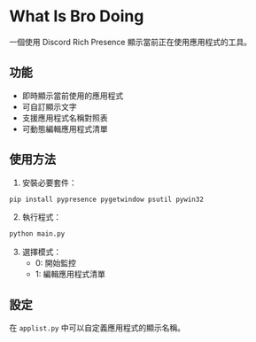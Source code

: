 # What Is Bro Doing

一個使用 Discord Rich Presence 顯示當前正在使用應用程式的工具。

## 功能

- 即時顯示當前使用的應用程式
- 可自訂顯示文字
- 支援應用程式名稱對照表
- 可動態編輯應用程式清單

## 使用方法

1. 安裝必要套件：
```bash
pip install pypresence pygetwindow psutil pywin32
```

2. 執行程式：
```bash
python main.py
```

3. 選擇模式：
   - 0: 開始監控
   - 1: 編輯應用程式清單

## 設定

在 `applist.py` 中可以自定義應用程式的顯示名稱。